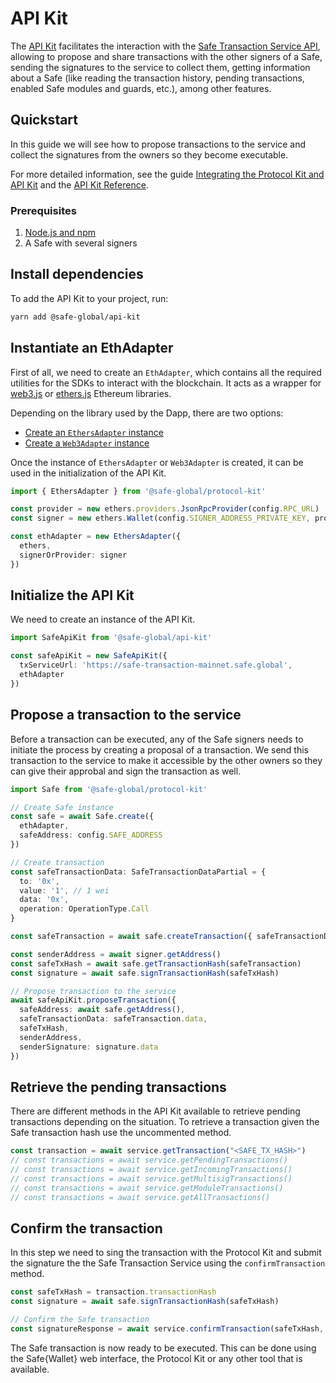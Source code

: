 # API Kit

The [API Kit](https://github.com/safe-global/safe-core-sdk/tree/main/packages/api-kit) facilitates the interaction with the [Safe Transaction Service API](https://github.com/safe-global/safe-transaction-service), allowing to propose and share transactions with the other signers of a Safe, sending the signatures to the service to collect them, getting information about a Safe (like reading the transaction history, pending transactions, enabled Safe modules and guards, etc.), among other features.

## Quickstart

In this guide we will see how to propose transactions to the service and collect the signatures from the owners so they become executable.

For more detailed information, see the guide [Integrating the Protocol Kit and API Kit](https://github.com/safe-global/safe-core-sdk/blob/main/guides/integrating-the-safe-core-sdk.md) and the [API Kit Reference](../../reference/safe-core-sdk//api-kit/).

### Prerequisites

1. [Node.js and npm](https://docs.npmjs.com/downloading-and-installing-node-js-and-npm)
2. A Safe with several signers


## Install dependencies

To add the API Kit to your project, run:

```bash
yarn add @safe-global/api-kit
```

## Instantiate an EthAdapter

First of all, we need to create an `EthAdapter`, which contains all the required utilities for the SDKs to interact with the blockchain. It acts as a wrapper for [web3.js](https://web3js.readthedocs.io/) or [ethers.js](https://docs.ethers.io/v5/) Ethereum libraries.

Depending on the library used by the Dapp, there are two options:

- [Create an `EthersAdapter` instance](https://github.com/safe-global/safe-core-sdk/tree/main/packages/protocol-kit/src/adapters/ethers)
- [Create a `Web3Adapter` instance](https://github.com/safe-global/safe-core-sdk/tree/main/packages/protocol-kit/src/adapters/web3)

Once the instance of `EthersAdapter` or `Web3Adapter` is created, it can be used in the initialization of the API Kit.

```typescript
import { EthersAdapter } from '@safe-global/protocol-kit'

const provider = new ethers.providers.JsonRpcProvider(config.RPC_URL)
const signer = new ethers.Wallet(config.SIGNER_ADDRESS_PRIVATE_KEY, provider)

const ethAdapter = new EthersAdapter({
  ethers,
  signerOrProvider: signer
})
```

## Initialize the API Kit

We need to create an instance of the API Kit.

```typescript
import SafeApiKit from '@safe-global/api-kit'

const safeApiKit = new SafeApiKit({
  txServiceUrl: 'https://safe-transaction-mainnet.safe.global',
  ethAdapter
})
```

## Propose a transaction to the service

Before a transaction can be executed, any of the Safe signers needs to initiate the process by creating a proposal of a transaction. We send this transaction to the service to make it accessible by the other owners so they can give their approbal and sign the transaction as well.

```typescript
import Safe from '@safe-global/protocol-kit'

// Create Safe instance
const safe = await Safe.create({
  ethAdapter,
  safeAddress: config.SAFE_ADDRESS
})

// Create transaction
const safeTransactionData: SafeTransactionDataPartial = {
  to: '0x',
  value: '1', // 1 wei
  data: '0x',
  operation: OperationType.Call
}

const safeTransaction = await safe.createTransaction({ safeTransactionData })

const senderAddress = await signer.getAddress()
const safeTxHash = await safe.getTransactionHash(safeTransaction)
const signature = await safe.signTransactionHash(safeTxHash)

// Propose transaction to the service
await safeApiKit.proposeTransaction({
  safeAddress: await safe.getAddress(),
  safeTransactionData: safeTransaction.data,
  safeTxHash,
  senderAddress,
  senderSignature: signature.data
})
```

## Retrieve the pending transactions

There are different methods in the API Kit available to retrieve pending transactions depending on the situation. To retrieve a transaction given the Safe transaction hash use the uncommented method.

```typescript
const transaction = await service.getTransaction("<SAFE_TX_HASH>")
// const transactions = await service.getPendingTransactions()
// const transactions = await service.getIncomingTransactions()
// const transactions = await service.getMultisigTransactions()
// const transactions = await service.getModuleTransactions()
// const transactions = await service.getAllTransactions()
```

## Confirm the transaction

In this step we need to sing the transaction with the Protocol Kit and submit the signature the the Safe Transaction Service using the `confirmTransaction` method.

```typescript
const safeTxHash = transaction.transactionHash
const signature = await safe.signTransactionHash(safeTxHash)

// Confirm the Safe transaction
const signatureResponse = await service.confirmTransaction(safeTxHash, signature.data)
```

The Safe transaction is now ready to be executed. This can be done using the Safe{Wallet} web interface, the Protocol Kit or any other tool that is available.

